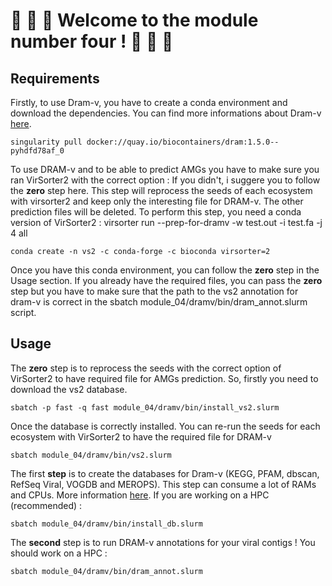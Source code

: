 # 🎈 🎈 🎈 Welcome to the module number four ! 🎈 🎈 🎈

## Requirements

Firstly, to use Dram-v, you have to create a conda environment and download the dependencies.
You can find more informations about Dram-v [here](https://github.com/WrightonLabCSU/DRAM).
```
singularity pull docker://quay.io/biocontainers/dram:1.5.0--pyhdfd78af_0
```

To use DRAM-v and to be able to predict AMGs you have to make sure you ran VirSorter2 with the correct option : 
If you didn't, i suggere you to follow the **zero** step here. This step will reprocess the seeds of each ecosystem with virsorter2 and keep only the
interesting file for DRAM-v. The other prediction files will be deleted. To perform this step, you need a conda version of VirSorter2 : virsorter run --prep-for-dramv -w test.out -i test.fa -j 4 all
```
conda create -n vs2 -c conda-forge -c bioconda virsorter=2
```

Once you have this conda environment, you can follow the **zero** step in the Usage section.
If you already have the required files, you can pass the **zero** step but you have to make sure that the path to the
vs2 annotation for dram-v is correct in the sbatch module_04/dramv/bin/dram_annot.slurm script.

## Usage
The **zero** step is to reprocess the seeds with the correct option of VirSorter2 to have required file for AMGs prediction.
So, firstly you need to download the vs2 database.
```
sbatch -p fast -q fast module_04/dramv/bin/install_vs2.slurm
```

Once the database is correctly installed. You can re-run the seeds for each ecosystem with VirSorter2 to have the required file for DRAM-v
```
sbatch module_04/dramv/bin/vs2.slurm
```

The first **step** is to create the databases for Dram-v (KEGG, PFAM, dbscan, RefSeq Viral, VOGDB and MEROPS).
This step can consume a lot of RAMs and CPUs. More information [here](https://github.com/WrightonLabCSU/DRAM).
If you are working on a HPC (recommended) :
```
sbatch module_04/dramv/bin/install_db.slurm
```

The **second** step is to run DRAM-v annotations for your viral contigs !
You should work on a HPC :
```
sbatch module_04/dramv/bin/dram_annot.slurm
```
